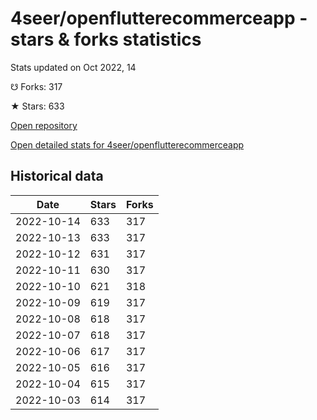 # 4seer/openflutterecommerceapp - stars & forks statistics

Stats updated on Oct 2022, 14

☋ Forks: 317

★ Stars: 633

[Open repository](https://github.com/4seer/openflutterecommerceapp)

[Open detailed stats for 4seer/openflutterecommerceapp](https://reviewgithub.com/rep/4seer/openflutterecommerceapp)

## Historical data
| Date | Stars | Forks |
|------|-------|-------|
| 2022-10-14 | 633 | 317 | 
| 2022-10-13 | 633 | 317 | 
| 2022-10-12 | 631 | 317 | 
| 2022-10-11 | 630 | 317 | 
| 2022-10-10 | 621 | 318 | 
| 2022-10-09 | 619 | 317 | 
| 2022-10-08 | 618 | 317 | 
| 2022-10-07 | 618 | 317 | 
| 2022-10-06 | 617 | 317 | 
| 2022-10-05 | 616 | 317 | 
| 2022-10-04 | 615 | 317 | 
| 2022-10-03 | 614 | 317 | 

